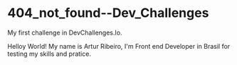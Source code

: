 # 404_not_found--Dev_Challenges

My first challenge in DevChallenges.Io. 

Helloy World!
My name is Artur Ribeiro, I'm Front end Developer in Brasil for testing my skills and pratice.



